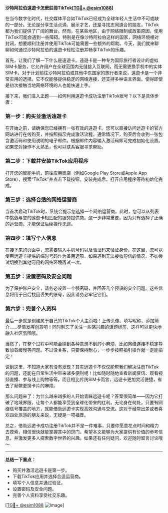 **沙特阿拉伯遠遊卡怎麽註冊TikTok[[TG💪+ @esim1088](https://t.me/s/esim1088)]**

在当今数字化时代，社交媒体平台如TikTok已经成为全球年轻人生活中不可或缺的一部分。无论是分享生活点滴、展示才艺，还是寻找志同道合的朋友，TikTok都为我们提供了广阔的舞台。然而，在某些地区，由于网络限制或政策原因，使用TikTok可能会遇到一些障碍。特别是在像沙特阿拉伯这样的国家，网络环境相对封闭，想要顺利注册并使用TikTok可能需要一些额外的帮助。今天，我们就来聊聊如何通过沙特阿拉伯的遠遊卡轻松注册并畅享TikTok的乐趣。

首先，让我们了解一下什么是遠遊卡。遠遊卡是一种专为国际旅行者设计的虚拟SIM卡服务，它允许用户在全球范围内无缝接入互联网，而无需更换手机中的实体SIM卡。对于计划前往沙特阿拉伯或其他中东国家的旅行者来说，遠遊卡是一个非常实用的选择。它不仅能够提供稳定的网络连接，还支持多种语言界面，使得即使是初次接触当地网络环境的人也能快速上手。

接下来，我们进入正题——如何利用遠遊卡成功注册TikTok账号？以下是具体步骤：

### 第一步：购买並激活遠遊卡

在开始之前，请确保您已经拥有一张有效的遠遊卡。您可以直接访问远遊卡的官方网站进行在线购买，并按照指示完成激活流程。通常情况下，购买后会收到一张包含激活码和使用说明的电子邮件。根据邮件内容输入激活码即可完成初始化设置。如果您对操作不太熟悉，也可以联系客服寻求帮助。

### 第二步：下载并安装TikTok应用程序

打开您的智能手机，前往应用商店（例如Google Play Store或Apple App Store），搜索“TikTok”并点击下载按钮。安装完成后，打开应用程序等待初始化完成。

### 第三步：选择合适的网络运营商

当首次启动TikTok时，系统会提示您选择一个网络运营商。此时，您可以从列表中挑选与您的遠遊卡相匹配的服务提供商。这一步非常重要，因为只有选择了正确的运营商，才能保证后续操作无误。

### 第四步：填写个人信息

在接下来的页面中，您需要输入手机号码以及验证码来验证身份。在这里，您可以使用远遊卡提供的临时号码作为备用选项。如果遇到无法接收短信的情况，不妨尝试切换到其他可用的网络环境再试一次。

### 第五步：设置密码及安全问题

为了保护账户安全，请务必设置一个强密码，并回答几个预设的安全问题。这些信息将用于日后找回丢失的账号，因此请务必牢记它们。

### 第六步：完善个人资料

最后一步就是创建属于自己的TikTok个人主页啦！上传头像、填写昵称、添加简介……尽情发挥创意吧！同时别忘了关注一些感兴趣的话题标签，这样可以更快地融入社区氛围哦。

当然了，在整个过程中可能会碰到各种意想不到的小麻烦，比如网络连接不稳定导致加载缓慢等问题。不过没关系，只要保持耐心，一步步按照指引操作就一定能搞定！

说到这里，不知道大家有没有发现？其实远遊卡不仅仅能帮我们解决注册TikTok的问题，还能在日常生活中带来诸多便利呢！比如随时随地查看新闻资讯、观看视频直播、参与线上购物等等。而且相比传统SIM卡而言，远遊卡更加灵活便捷，省去了频繁更换卡片的麻烦。

那么问题来了：为什么越来越多的人开始青睐远遊卡呢？答案很简单——因为它打破了地域界限，让每个人都能享受到全球化带来的红利。无论身在何处，只要有网络信号覆盖的地方，就能借助远遊卡实现高效沟通与交流。这对于经常出差或者喜欢四处旅游的朋友来说，无疑是一项福音。

总之，借助远遊卡成功注册TikTok并不是一件难事，只要你愿意花点时间和精力去摸索，相信很快就能掌握其中的窍门。希望本文能够为大家提供有价值的参考信息，并激发更多人探索数字世界的兴趣。如果还有任何疑问，欢迎随时留言讨论哦～

---

**总结一下重点：**
- 购买并激活远遊卡是第一步。
- 下载TikTok应用并选择合适运营商。
- 填写个人信息并通过验证。
- 设置密码及安全问题。
- 完善个人资料享受社交乐趣。

[[TG💪+ @esim1088](https://t.me/s/esim1088) ![Image](https://i.postimg.cc/4NQfJmqS/Snipaste-2025-05-13-00-14-12.png)]